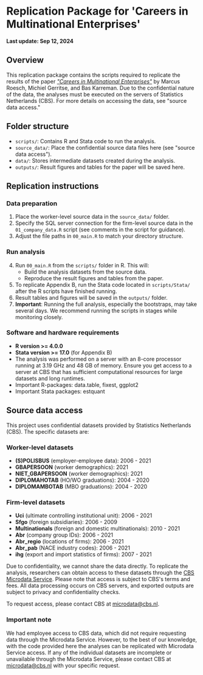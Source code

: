 # Replication Package for 'Careers in Multinational Enterprises'

**Last update: Sep 12, 2024**

## Overview

This replication package contains the scripts required to replicate the results of the paper [*"Careers in Multinational Enterprises"*](https://mrcsrsch.github.io/research/2_2023_careers/) by Marcus Roesch, Michiel Gerritse, and Bas Karreman. Due to the confidential nature of the data, the analyses must be executed on the servers of Statistics Netherlands (CBS). For more details on accessing the data, see "source data access."

## Folder structure

- `scripts/`: Contains R and Stata code to run the analysis.
- `source_data/`: Place the confidential source data files here (see "source data access").
- `data/`: Stores intermediate datasets created during the analysis.
- `outputs/`: Result figures and tables for the paper will be saved here.

## Replication instructions

### Data preparation
1. Place the worker-level source data in the `source_data/` folder.
2. Specify the SQL server connection for the firm-level source data in the `01_company_data.R` script (see comments in the script for guidance).
3. Adjust the file paths in `00_main.R` to match your directory structure.

### Run analysis 
4. Run `00_main.R` from the `scripts/` folder in R. This will:
   - Build the analysis datasets from the source data.
   - Reproduce the result figures and tables from the paper.
5. To replicate Appendix B, run the Stata code located in `scripts/Stata/` after the R scripts have finished running.
6. Result tables and figures will be saved in the `outputs/` folder.
7. **Important**: Running the full analysis, especially the bootstraps, may take several days. We recommend running the scripts in stages while monitoring closely. 

### Software and hardware requirements

- **R version >= 4.0.0**
- **Stata version >= 17.0** (for Appendix B)
- The analysis was performed on a server with an 8-core processor running at 3.19 GHz and 48 GB of memory. Ensure you get access to a server at CBS that has sufficient computational resources for large datasets and long runtimes.
- Important R-packages: data.table, fixest, ggplot2 
- Important Stata packages: estquant

## Source data access

This project uses confidential datasets provided by Statistics Netherlands (CBS). The specific datasets are:

### Worker-level datasets
- **(S)POLISBUS** (employer-employee data): 2006 - 2021
- **GBAPERSOON** (worker demographics): 2021
- **NIET_GBAPERSOON** (worker demographics): 2021
- **DIPLOMAHOTAB** (HO/WO graduations): 2004 - 2020
- **DIPLOMAMBOTAB** (MBO graduations): 2004 - 2020

### Firm-level datasets
- **Uci** (ultimate controlling institutional unit): 2006 - 2021
- **Sfgo** (foreign subsidiaries): 2006 - 2009
- **Multinationals** (foreign and domestic multinationals): 2010 - 2021
- **Abr** (company group IDs): 2006 - 2021
- **Abr_regio** (locations of firms): 2006 - 2021
- **Abr_pab** (NACE industry codes): 2006 - 2021
- **ihg** (export and import statistics of firms): 2007 - 2021

Due to confidentiality, we cannot share the data directly. To replicate the analysis, researchers can obtain access to these datasets through the [CBS Microdata Service](https://www.cbs.nl/en-gb/our-services/customised-services-microdata/microdata-conducting-your-own-research). Please note that access is subject to CBS's terms and fees. All data processing occurs on CBS servers, and exported outputs are subject to privacy and confidentiality checks.

To request access, please contact CBS at [microdata@cbs.nl](mailto:microdata@cbs.nl).

### Important note

We had employee access to CBS data, which did not require requesting data through the Microdata Service. However, to the best of our knowledge, with the code provided here the analyses can be replicated with Microdata Service access. If any of the individual datasets are incomplete or unavailable through the Microdata Service, please contact CBS at [microdata@cbs.nl](mailto:microdata@cbs.nl) with your specific request.